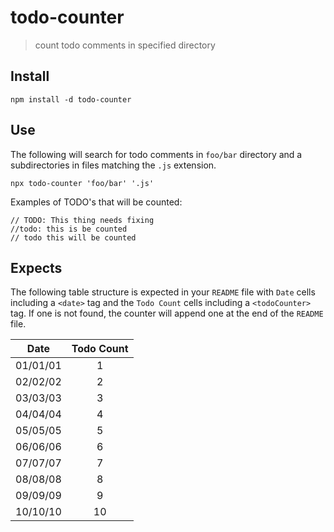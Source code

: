# todo-counter

> count todo comments in specified directory

## Install

    npm install -d todo-counter

## Use

The following will search for todo comments in `foo/bar` directory and a subdirectories in files matching the `.js` extension.

    npx todo-counter 'foo/bar' '.js'

Examples of TODO's that will be counted:

```
// TODO: This thing needs fixing
//todo: this is be counted
// todo this will be counted
```

## Expects

The following table structure is expected in your `README` file with `Date` cells including a `<date>` tag and the `Todo Count`
cells including a `<todoCounter>` tag. If one is not found, the counter will append one at the end of the `README` file.

|      Date      |   Todo Count    |
| :------------: | :-------------: |
| <date>01/01/01 | <todoCounter>1  |
| <date>02/02/02 | <todoCounter>2  |
| <date>03/03/03 | <todoCounter>3  |
| <date>04/04/04 | <todoCounter>4  |
| <date>05/05/05 | <todoCounter>5  |
| <date>06/06/06 | <todoCounter>6  |
| <date>07/07/07 | <todoCounter>7  |
| <date>08/08/08 | <todoCounter>8  |
| <date>09/09/09 | <todoCounter>9  |
| <date>10/10/10 | <todoCounter>10 |

